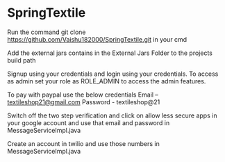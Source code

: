 # SpringTextile
Run the command git clone https://github.com/Vaishu182000/SpringTextile.git in your cmd

Add the external jars contains in the External Jars Folder to the projects build path

Signup using your credentials and login using your credentials.
To access as admin set your role as ROLE_ADMIN to access the admin features.

To pay with paypal use the below credentials
Email – textileshop21@gmail.com
Password - textileshop@21

Switch off the two step verification and click on allow less secure apps in your google account and use that email and password in MessageServiceImpl.java

Create an account in twilio and use those numbers in MessageServiceImpl.java